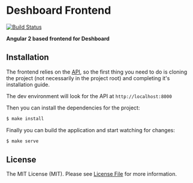 # Deshboard Frontend

[![Build Status](https://img.shields.io/travis/deshboard/frontend.svg?style=flat-square)](https://travis-ci.org/deshboard/frontend)

**Angular 2 based frontend for Deshboard**


## Installation

The frontend relies on the [API](https://github.com/deshboard/api), so the first thing you need to do is
cloning the project (not necessarily in the project root) and completing it's installation guide.

The dev environment will look for the API at `http://localhost:8000`

Then you can install the dependencies for the project:

``` bash
$ make install
```

Finally you can build the application and start watching for changes:

``` bash
$ make serve
```


## License

The MIT License (MIT). Please see [License File](LICENSE) for more information.

